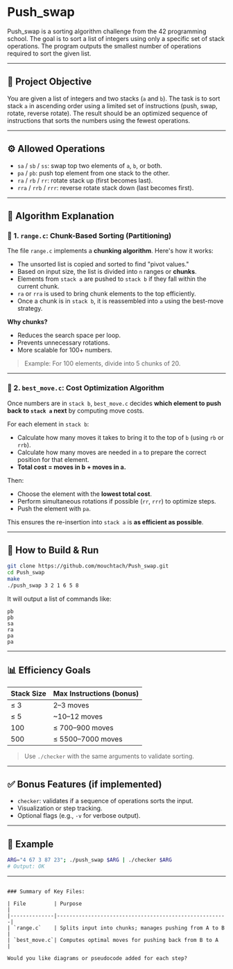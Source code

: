
# Push_swap

Push_swap is a sorting algorithm challenge from the 42 programming school. The goal is to sort a list of integers using only a specific set of stack operations. The program outputs the smallest number of operations required to sort the given list.

---

## 📌 Project Objective

You are given a list of integers and two stacks (`a` and `b`). The task is to sort stack `a` in ascending order using a limited set of instructions (push, swap, rotate, reverse rotate). The result should be an optimized sequence of instructions that sorts the numbers using the fewest operations.

---

## ⚙️ Allowed Operations

- `sa` / `sb` / `ss`: swap top two elements of `a`, `b`, or both.
- `pa` / `pb`: push top element from one stack to the other.
- `ra` / `rb` / `rr`: rotate stack up (first becomes last).
- `rra` / `rrb` / `rrr`: reverse rotate stack down (last becomes first).

---

## 🧠 Algorithm Explanation

### 🔹 1. `range.c`: Chunk-Based Sorting (Partitioning)

The file `range.c` implements a **chunking algorithm**. Here's how it works:

- The unsorted list is copied and sorted to find "pivot values."
- Based on input size, the list is divided into `n` ranges or **chunks**.
- Elements from `stack a` are pushed to `stack b` if they fall within the current chunk.
- `ra` or `rra` is used to bring chunk elements to the top efficiently.
- Once a chunk is in `stack b`, it is reassembled into `a` using the best-move strategy.

**Why chunks?**
- Reduces the search space per loop.
- Prevents unnecessary rotations.
- More scalable for 100+ numbers.

> Example: For 100 elements, divide into 5 chunks of 20.

---

### 🔹 2. `best_move.c`: Cost Optimization Algorithm

Once numbers are in `stack b`, `best_move.c` decides **which element to push back to `stack a` next** by computing move costs.

For each element in `stack b`:
- Calculate how many moves it takes to bring it to the top of `b` (using `rb` or `rrb`).
- Calculate how many moves are needed in `a` to prepare the correct position for that element.
- **Total cost = moves in b + moves in a.**

Then:
- Choose the element with the **lowest total cost**.
- Perform simultaneous rotations if possible (`rr`, `rrr`) to optimize steps.
- Push the element with `pa`.

This ensures the re-insertion into `stack a` is **as efficient as possible**.

---

## 🚀 How to Build & Run

```bash
git clone https://github.com/mouchtach/Push_swap.git
cd Push_swap
make
./push_swap 3 2 1 6 5 8
````

It will output a list of commands like:

```
pb
pb
sa
ra
pa
pa
```

---

## 📊 Efficiency Goals

| Stack Size | Max Instructions (bonus) |
| ---------- | ------------------------ |
| ≤ 3        | 2–3 moves                |
| ≤ 5        | \~10–12 moves            |
| 100        | ≤ 700–900 moves          |
| 500        | ≤ 5500–7000 moves        |

> Use `./checker` with the same arguments to validate sorting.

---

## ✅ Bonus Features (if implemented)

* `checker`: validates if a sequence of operations sorts the input.
* Visualization or step tracking.
* Optional flags (e.g., `-v` for verbose output).

---

## 🧪 Example

```bash
ARG="4 67 3 87 23"; ./push_swap $ARG | ./checker $ARG
# Output: OK
```

---

```

### Summary of Key Files:

| File         | Purpose                                               |
|--------------|-------------------------------------------------------|
| `range.c`    | Splits input into chunks; manages pushing from A to B |
| `best_move.c`| Computes optimal moves for pushing back from B to A   |

Would you like diagrams or pseudocode added for each step?
```
